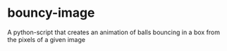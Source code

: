 # bouncy-image
A python-script that creates an animation of balls bouncing in a box from the pixels of a given image
